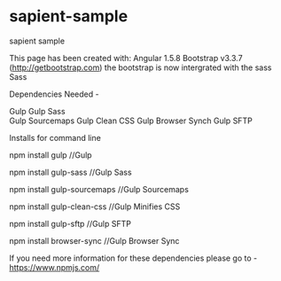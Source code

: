 # sapient-sample
sapient sample



This page has been created with:
Angular 1.5.8
Bootstrap v3.3.7 (http://getbootstrap.com) the bootstrap is now intergrated with the sass
Sass

Dependencies Needed - 

Gulp
Gulp Sass  
Gulp Sourcemaps
Gulp Clean CSS
Gulp Browser Synch
Gulp SFTP

Installs for command line 

npm install gulp   //Gulp

npm install gulp-sass   //Gulp Sass

npm install gulp-sourcemaps  //Gulp Sourcemaps

npm install gulp-clean-css  //Gulp Minifies CSS

npm install gulp-sftp //Gulp SFTP

npm install browser-sync //Gulp Browser Sync

If you need more information for these dependencies please go to - https://www.npmjs.com/





